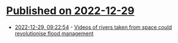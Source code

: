 # [Published on 2022-12-29](index.md)

* [2022-12-29, 09:22:54](https://news.ycombinator.com/item?id=34170953) - [Videos of rivers taken from space could revolutionise flood management](https://www.ceh.ac.uk/news-and-media/blogs/videos-rivers-taken-space-could-revolutionise-flood-management)
